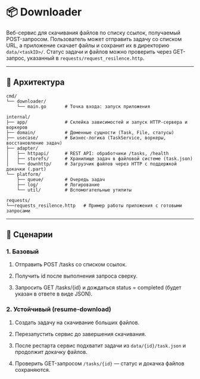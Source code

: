 # 📦 Downloader 

Веб-сервис для скачивания файлов по списку ссылок, получаемый POST-запросом.
Пользователь может отправить задачу со списком URL, а приложение скачает файлы и сохранит их в директорию `data/<taskID>/`.
Статус задачи и файлов можно проверить через GET-запрос, указанный в `requests/request_resilence.http`.

---

## 📂 Архитектура
```
cmd/
└── downloader/
    └── main.go       # Точка входа: запуск приложения

internal/
├── app/              # Склейка зависимостей и запуск HTTP-сервера и воркеров
├── domain/           # Доменные сущности (Task, File, статусы)
├── usecase/          # Бизнес-логика (TaskService, воркеры, восстановление задач)
├── adapter/
│   ├── httpapi/      # REST API: обработчики /tasks, /health
│   ├── storefs/      # Хранилище задач в файловой системе (task.json)
│   └── downhttp/     # Загрузчик файлов через HTTP с поддержкой докачки (.part)
└── platform/
    ├── queue/        # Очередь задач
    ├── log/          # Логирование
    └── util/         # Вспомогательные утилиты

requests/
└──requests_resilence.http   # Пример работы приложения с готовыми запросами
```
---

## 🔄 Сценарии
### 1. Базовый

1. Отправить POST /tasks со списком ссылок.

2. Получить id после выполнения запроса сверху.

3. Запросить GET /tasks/{id} и дождаться status = completed (будет указан в ответе в виде JSON).

### 2. Устойчивый (resume-download)

1. Создать задачу на скачивание больших файлов.

2. Перезапустить сервис до завершения скачивания.

3. После рестарта сервис подхватит задачи из `data/{id}/task.json` и продолжит докачку файлов.

4. Проверить GET-запросом `/tasks/{id}` — статус и докачка файлов сохраняются.




